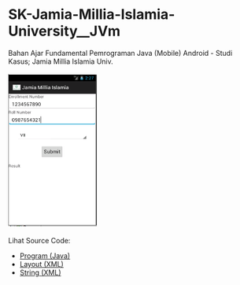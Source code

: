 # SK-Jamia-Millia-Islamia-University__JVm
Bahan Ajar Fundamental Pemrograman Java (Mobile) Android - Studi Kasus; Jamia Millia Islamia Univ.<br><br>
<img src="https://github.com/RizkyKhapidsyah/SK-Jamia-Millia-Islamia-University__JVm/blob/main/JamiaMilliaIslamia/result/001.PNG" height=310px width=180px><br><br>
Lihat Source Code:<br>
- <a href="https://github.com/RizkyKhapidsyah/SK-Jamia-Millia-Islamia-University__JVm/tree/main/JamiaMilliaIslamia/src/com/faiz/ayush">Program (Java)</a><br>
- <a href="https://github.com/RizkyKhapidsyah/SK-Jamia-Millia-Islamia-University__JVm/blob/main/JamiaMilliaIslamia/res/layout/activity_jsonuse.xml">Layout (XML)</a><br>
- <a href="https://github.com/RizkyKhapidsyah/SK-Jamia-Millia-Islamia-University__JVm/blob/main/JamiaMilliaIslamia/res/values/strings.xml">String (XML)</a>

